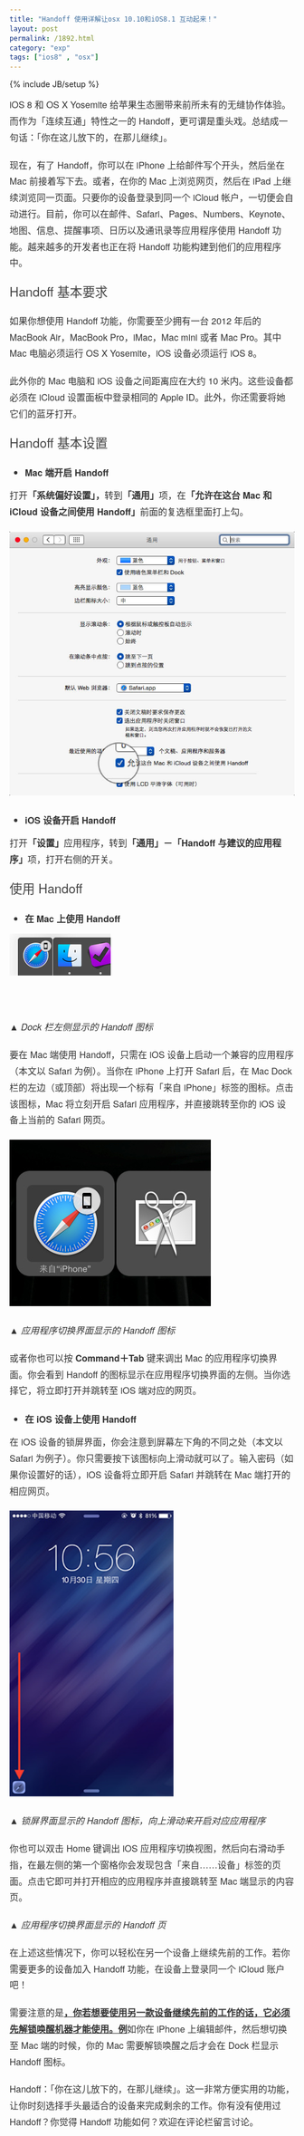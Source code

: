 ```yaml
---
title: "Handoff 使用详解让osx 10.10和iOS8.1 互动起来！"
layout: post
permalink: /1892.html
category: "exp"
tags: ["ios8" , "osx"]
---
```

{% include JB/setup %}

<p style="box-sizing: border-box; margin: 0px 0px 20px; padding: 0px; line-height: 1.8; color: #333333; font-family: 'helvetica neue', 'hiragino sans gb', stheiti, 'microsoft yahei', tahoma, sans-serif; font-size: 16px;">
  iOS 8 和 OS X Yosemite 给苹果生态圈带来前所未有的无缝协作体验。而作为「连续互通」特性之一的 Handoff，更可谓是重头戏。总结成一句话：「你在这儿放下的，在那儿继续」。
</p>

<p style="box-sizing: border-box; margin: 0px 0px 20px; padding: 0px; line-height: 1.8; color: #333333; font-family: 'helvetica neue', 'hiragino sans gb', stheiti, 'microsoft yahei', tahoma, sans-serif; font-size: 16px;">
  现在，有了 Handoff，你可以在 iPhone 上给邮件写个开头，然后坐在 Mac 前接着写下去。或者，在你的 Mac 上浏览网页，然后在 iPad 上继续浏览同一页面。只要你的设备登录到同一个 iCloud 帐户，一切便会自动进行。目前，你可以在邮件、Safari、Pages、Numbers、Keynote、地图、信息、提醒事项、日历以及通讯录等应用程序使用 Handoff 功能。越来越多的开发者也正在将 Handoff 功能构建到他们的应用程序中。
</p>

<p style="box-sizing: border-box; margin: 0px 0px 20px; padding: 0px; line-height: 1.8; color: #333333; font-family: 'helvetica neue', 'hiragino sans gb', stheiti, 'microsoft yahei', tahoma, sans-serif; font-size: 16px;">
  <span style="color: #444444; font-size: 1.4em; line-height: 1.4;">Handoff 基本要求</span>
</p>

<p style="box-sizing: border-box; margin: 0px 0px 20px; padding: 0px; line-height: 1.8; color: #333333; font-family: 'helvetica neue', 'hiragino sans gb', stheiti, 'microsoft yahei', tahoma, sans-serif; font-size: 16px;">
  如果你想使用 Handoff 功能，你需要至少拥有一台 2012 年后的 MacBook Air，MacBook Pro，iMac，Mac mini 或者 Mac Pro。其中 Mac 电脑必须运行 OS X Yosemite，iOS 设备必须运行 iOS 8。
</p>

<p style="box-sizing: border-box; margin: 0px 0px 20px; padding: 0px; line-height: 1.8; color: #333333; font-family: 'helvetica neue', 'hiragino sans gb', stheiti, 'microsoft yahei', tahoma, sans-serif; font-size: 16px;">
  此外你的 Mac 电脑和 iOS 设备之间距离应在大约 10 米内。这些设备都必须在 iCloud 设置面板中登录相同的 Apple ID。此外，你还需要将她它们的蓝牙打开。
</p>

<p style="box-sizing: border-box; margin: 0px 0px 20px; padding: 0px; line-height: 1.8; color: #333333; font-family: 'helvetica neue', 'hiragino sans gb', stheiti, 'microsoft yahei', tahoma, sans-serif; font-size: 16px;">
  <span style="color: #444444; font-size: 1.4em; line-height: 1.4;">Handoff 基本设置</span>
</p>

<ul style="box-sizing: border-box; margin-top: 0px; margin-bottom: 10px; color: #333333; font-family: 'helvetica neue', 'hiragino sans gb', stheiti, 'microsoft yahei', tahoma, sans-serif; font-size: 16px; line-height: 22px;">
  <li style="box-sizing: border-box; line-height: 2;">
    <span style="box-sizing: border-box; font-weight: bold; line-height: 1.8;"><span style="box-sizing: border-box; line-height: 2;">Mac 端开启 Handoff</span></span>
  </li>
</ul>

<p style="box-sizing: border-box; margin: 0px 0px 20px; padding: 0px; line-height: 1.8; color: #333333; font-family: 'helvetica neue', 'hiragino sans gb', stheiti, 'microsoft yahei', tahoma, sans-serif; font-size: 16px;">
  打开<span style="box-sizing: border-box; font-weight: bold;">「系统偏好设置」，</span>转到<span style="box-sizing: border-box; font-weight: bold;">「通用」</span>项，在<span style="box-sizing: border-box; font-weight: bold;">「允许在这台 Mac 和 iCloud 设备之间使用 Handoff」</span>前面的复选框里面打上勾。
</p>

<p style="box-sizing: border-box; margin: 0px 0px 20px; padding: 0px; line-height: 1.8; color: #333333; font-family: 'helvetica neue', 'hiragino sans gb', stheiti, 'microsoft yahei', tahoma, sans-serif; font-size: 16px;">
  <img src="/wp-content/uploads/sinapicv2-backup/1892-ww2-large-005V4vEUjw1enuj1zsd82j30ik0h540f.jpg" alt="Handoff 使用详解让osx 10.10和iOS8.1 互动起来！" />
</p>

<ul style="box-sizing: border-box; margin-top: 0px; margin-bottom: 10px; color: #333333; font-family: 'helvetica neue', 'hiragino sans gb', stheiti, 'microsoft yahei', tahoma, sans-serif; font-size: 16px; line-height: 22px;">
  <li style="box-sizing: border-box; line-height: 2;">
    <span style="box-sizing: border-box; font-weight: bold; line-height: 1.8;">iOS 设备开启 Handoff</span>
  </li>
</ul>

<p style="box-sizing: border-box; margin: 0px 0px 20px; padding: 0px; line-height: 1.8; color: #333333; font-family: 'helvetica neue', 'hiragino sans gb', stheiti, 'microsoft yahei', tahoma, sans-serif; font-size: 16px;">
  打开<span style="box-sizing: border-box; font-weight: bold;">「设置」</span>应用程序，转到<span style="box-sizing: border-box; font-weight: bold;">「通用」－「Handoff 与建议的应用程序」</span>项，打开右侧的开关。
</p>

<p style="box-sizing: border-box; margin: 0px 0px 20px; padding: 0px; line-height: 1.8; color: #333333; font-family: 'helvetica neue', 'hiragino sans gb', stheiti, 'microsoft yahei', tahoma, sans-serif; font-size: 16px;">
  <span style="color: #444444; font-size: 1.4em; line-height: 1.4;">使用 Handoff</span>
</p>

<ul style="box-sizing: border-box; margin-top: 0px; margin-bottom: 10px; color: #333333; font-family: 'helvetica neue', 'hiragino sans gb', stheiti, 'microsoft yahei', tahoma, sans-serif; font-size: 16px; line-height: 22px;">
  <li style="box-sizing: border-box; line-height: 2;">
    <span style="box-sizing: border-box; font-weight: bold;"><span style="box-sizing: border-box; line-height: 1.8;">在 Mac 上使用 Handoff</span></span>
  </li>
</ul>

<p style="box-sizing: border-box; margin: 0px 0px 20px; padding: 0px; line-height: 1.8; color: #333333; font-family: 'helvetica neue', 'hiragino sans gb', stheiti, 'microsoft yahei', tahoma, sans-serif; font-size: 16px;">
  <img src="/wp-content/uploads/sinapicv2-backup/1892-ww4-large-005V4vEUjw1enuj21dkraj304z022dfs.jpg" alt="Handoff 使用详解让osx 10.10和iOS8.1 互动起来！" />
</p>

<p style="box-sizing: border-box; margin: 0px 0px 20px; padding: 0px; line-height: 1.8; color: #333333; font-family: 'helvetica neue', 'hiragino sans gb', stheiti, 'microsoft yahei', tahoma, sans-serif; font-size: 16px;">
  <em style="box-sizing: border-box;"> </em>
</p>

<p style="box-sizing: border-box; margin: 0px 0px 20px; padding: 0px; line-height: 1.8; color: #333333; font-family: 'helvetica neue', 'hiragino sans gb', stheiti, 'microsoft yahei', tahoma, sans-serif; font-size: 16px;">
  <em style="box-sizing: border-box;">▲ Dock 栏左侧显示的 Handoff 图标</em>
</p>

<p style="box-sizing: border-box; margin: 0px 0px 20px; padding: 0px; line-height: 1.8; color: #333333; font-family: 'helvetica neue', 'hiragino sans gb', stheiti, 'microsoft yahei', tahoma, sans-serif; font-size: 16px;">
  要在 Mac 端使用 Handoff，只需在 iOS 设备上启动一个兼容的应用程序（本文以 Safari 为例）。当你在 iPhone 上打开 Safari 后，在 Mac Dock 栏的左边（或顶部）将出现一个标有「来自 iPhone」标签的图标。点击该图标，Mac 将立刻开启 Safari 应用程序，并直接跳转至你的 iOS 设备上当前的 Safari 网页。
</p>

<p style="box-sizing: border-box; margin: 0px 0px 20px; padding: 0px; line-height: 1.8; color: #333333; font-family: 'helvetica neue', 'hiragino sans gb', stheiti, 'microsoft yahei', tahoma, sans-serif; font-size: 16px;">
  <img src="/wp-content/uploads/sinapicv2-backup/1892-ww1-large-005V4vEUjw1enuj23ciz0j309w086aai.jpg" alt="Handoff 使用详解让osx 10.10和iOS8.1 互动起来！" />
</p>

<p style="box-sizing: border-box; margin: 0px 0px 20px; padding: 0px; line-height: 1.8; color: #333333; font-family: 'helvetica neue', 'hiragino sans gb', stheiti, 'microsoft yahei', tahoma, sans-serif; font-size: 16px;">
  <em style="box-sizing: border-box;">▲ 应用程序切换界面显示的 Handoff 图标</em>
</p>

<p style="box-sizing: border-box; margin: 0px 0px 20px; padding: 0px; line-height: 1.8; color: #333333; font-family: 'helvetica neue', 'hiragino sans gb', stheiti, 'microsoft yahei', tahoma, sans-serif; font-size: 16px;">
  或者你也可以按 <span style="box-sizing: border-box; font-weight: bold;">Command＋Tab</span> 键来调出 Mac 的应用程序切换界面。你会看到 Handoff 的图标显示在应用程序切换界面的左侧。当你选择它，将立即打开并跳转至 iOS 端对应的网页。
</p>

<ul style="box-sizing: border-box; margin-top: 0px; margin-bottom: 10px; color: #333333; font-family: 'helvetica neue', 'hiragino sans gb', stheiti, 'microsoft yahei', tahoma, sans-serif; font-size: 16px; line-height: 22px;">
  <li style="box-sizing: border-box; line-height: 2;">
    <span style="box-sizing: border-box; font-weight: bold;"><span style="box-sizing: border-box; line-height: 1.8;">在 iOS 设备上使用 Handoff</span></span>
  </li>
</ul>

<p style="box-sizing: border-box; margin: 0px 0px 20px; padding: 0px; line-height: 1.8; color: #333333; font-family: 'helvetica neue', 'hiragino sans gb', stheiti, 'microsoft yahei', tahoma, sans-serif; font-size: 16px;">
  在 iOS 设备的锁屏界面，你会注意到屏幕左下角的不同之处（本文以 Safari 为例子）。你只需要按下该图标向上滑动就可以了。输入密码（如果你设置好的话），iOS 设备将立即开启 Safari 并跳转在 Mac 端打开的相应网页。
</p>

<p style="box-sizing: border-box; margin: 0px 0px 20px; padding: 0px; line-height: 1.8; color: #333333; font-family: 'helvetica neue', 'hiragino sans gb', stheiti, 'microsoft yahei', tahoma, sans-serif; font-size: 16px;">
  <img class="" src="/wp-content/uploads/sinapicv2-backup/1892-ww4-large-005V4vEUjw1enuj25gv6dj306b0b7mxn.jpg" alt="Handoff 使用详解让osx 10.10和iOS8.1 互动起来！" width="290" height="505" />
</p>

<p style="box-sizing: border-box; margin: 0px 0px 20px; padding: 0px; line-height: 1.8; color: #333333; font-family: 'helvetica neue', 'hiragino sans gb', stheiti, 'microsoft yahei', tahoma, sans-serif; font-size: 16px;">
  <em style="box-sizing: border-box;">▲ 锁屏界面显示的 Handoff 图标，向上滑动来开启对应应用程序</em>
</p>

<p style="box-sizing: border-box; margin: 0px 0px 20px; padding: 0px; line-height: 1.8; color: #333333; font-family: 'helvetica neue', 'hiragino sans gb', stheiti, 'microsoft yahei', tahoma, sans-serif; font-size: 16px;">
  你也可以双击 Home 键调出 iOS 应用程序切换视图，然后向右滑动手指，在最左侧的第一个窗格你会发现包含「来自……设备」标签的页面。点击它即可并打开相应的应用程序并直接跳转至 Mac 端显示的内容页。
</p>

<p style="box-sizing: border-box; margin: 0px 0px 20px; padding: 0px; line-height: 1.8; color: #333333; font-family: 'helvetica neue', 'hiragino sans gb', stheiti, 'microsoft yahei', tahoma, sans-serif; font-size: 16px;">
  <em style="box-sizing: border-box;">▲ 应用程序切换界面显示的 Handoff 页</em>
</p>

<p style="box-sizing: border-box; margin: 0px 0px 20px; padding: 0px; line-height: 1.8; color: #333333; font-family: 'helvetica neue', 'hiragino sans gb', stheiti, 'microsoft yahei', tahoma, sans-serif; font-size: 16px;">
  在上述这些情况下，你可以轻松在另一个设备上继续先前的工作。若你需要更多的设备加入 Handoff 功能，在设备上登录同一个 iCloud 账户吧！
</p>

<p style="box-sizing: border-box; margin: 0px 0px 20px; padding: 0px; line-height: 1.8; color: #333333; font-family: 'helvetica neue', 'hiragino sans gb', stheiti, 'microsoft yahei', tahoma, sans-serif; font-size: 16px;">
  需要注意的是<strong><span style="text-decoration: underline;">，<span style="box-sizing: border-box; font-weight: bold;"><span style="box-sizing: border-box; text-decoration: underline;">你若想要使用另一款设备继续先前的工作的话，它必须先解锁唤醒机器才能使用</span></span>。例</span></strong>如你在 iPhone 上编辑邮件，然后想切换至 Mac 端的时候，你的 Mac 需要解锁唤醒之后才会在 Dock 栏显示 Handoff 图标。
</p>

<p style="box-sizing: border-box; margin: 0px 0px 20px; padding: 0px; line-height: 1.8; color: #333333; font-family: 'helvetica neue', 'hiragino sans gb', stheiti, 'microsoft yahei', tahoma, sans-serif; font-size: 16px;">
  Handoff：「你在这儿放下的，在那儿继续」。这一非常方便实用的功能，让你时刻选择手头最适合的设备来完成剩余的工作。你有没有使用过 Handoff？你觉得 Handoff 功能如何？欢迎在评论栏留言讨论。
</p>

